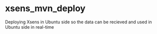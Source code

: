 # xsens_mvn_deploy
Deploying Xsens in Ubuntu side so the data can be recieved and used in Ubuntu side in real-time
